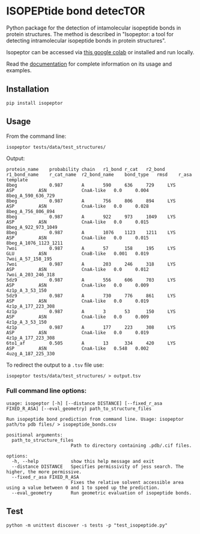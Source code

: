 # ISOPEPtide bond detecTOR

Python package for the detection of intamolecular isopeptide bonds in protein structures. 
The method is described in "Isopeptor: a tool for detecting intramolecular isopeptide bonds in protein structures".

Isopeptor can be accessed via [this google colab](https://colab.research.google.com/github/FranceCosta/Isopeptor_development/blob/main/notebooks/Isopeptide_finder.ipynb) or installed and run locally.

Read the [documentation](https://isopeptor.readthedocs.io/en/latest/index.html) for complete information on its usage and examples.

## Installation

```
pip install isopeptor
```

## Usage

From the command line:
```
isopeptor tests/data/test_structures/
```

Output:
```
protein_name	probability	chain	r1_bond	r_cat	r2_bond	r1_bond_name	r_cat_name	r2_bond_name	bond_type	rmsd	r_asa	template
8beg        	0.987      	A    	590    	636  	729    	LYS         	ASP       	ASN         	CnaA-like	0.0  	0.004	8beg_A_590_636_729   
8beg        	0.987      	A    	756    	806  	894    	LYS         	ASP       	ASN         	CnaA-like	0.0  	0.028	8beg_A_756_806_894   
8beg        	0.987      	A    	922    	973  	1049   	LYS         	ASP       	ASN         	CnaA-like	0.0  	0.015	8beg_A_922_973_1049  
8beg        	0.987      	A    	1076   	1123 	1211   	LYS         	ASP       	ASN         	CnaA-like	0.0  	0.015	8beg_A_1076_1123_1211
7woi        	0.987      	A    	57     	158  	195    	LYS         	GLU       	ASN         	CnaB-like	0.001	0.019	7woi_A_57_158_195    
7woi        	0.987      	A    	203    	246  	318    	LYS         	ASP       	ASN         	CnaA-like	0.0  	0.012	7woi_A_203_246_318   
5dz9        	0.987      	A    	556    	606  	703    	LYS         	ASP       	ASN         	CnaA-like	0.0  	0.009	4z1p_A_3_53_150      
5dz9        	0.987      	A    	730    	776  	861    	LYS         	ASP       	ASN         	CnaA-like	0.0  	0.019	4z1p_A_177_223_308   
4z1p        	0.987      	A    	3      	53   	150    	LYS         	ASP       	ASN         	CnaA-like	0.0  	0.009	4z1p_A_3_53_150      
4z1p        	0.987      	A    	177    	223  	308    	LYS         	ASP       	ASN         	CnaA-like	0.0  	0.019	4z1p_A_177_223_308   
6to1_af     	0.505      	A    	13     	334  	420    	LYS         	ASP       	ASN         	CnaA-like	0.548	0.002	4uzg_A_187_225_330
```

To redirect the output to a `.tsv` file use:

```
isopeptor tests/data/test_structures/ > output.tsv
```

### Full command line options:

```
usage: isopeptor [-h] [--distance DISTANCE] [--fixed_r_asa FIXED_R_ASA] [--eval_geometry] path_to_structure_files

Run isopeptide bond prediction from command line. Usage: isopeptor path/to pdb files/ > isopeptide_bonds.csv

positional arguments:
  path_to_structure_files
                        Path to directory containing .pdb/.cif files.

options:
  -h, --help            show this help message and exit
  --distance DISTANCE   Specifies permissivity of jess search. The higher, the more permissive.
  --fixed_r_asa FIXED_R_ASA
                        Fixes the relative solvent accessible area using a value between 0 and 1 to speed up the prediction.
  --eval_geometry       Run geometric evaluation of isopeptide bonds.
```

## Test

```
python -m unittest discover -s tests -p "test_isopeptide.py"
```
